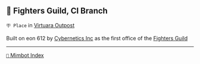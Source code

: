 ## 🏢 Fighters Guild, CI Branch

`🪧 Place` in [Virtuara Outpost](<https://zeithalt.github.io/r/virtuara_outpost.html>)

Built on eon 612 by [Cybernetics Inc](<https://zeithalt.github.io/r/cybernetics_inc.html>) as the first office of the [Fighters Guild](<https://zeithalt.github.io/r/fighters_guild.html>) 


-----
[`📑` Mimbot Index](<https://zeithalt.github.io/r/#ff60>)
<!---
keywords:  ci, virtuara outpost
aliases: 
-->